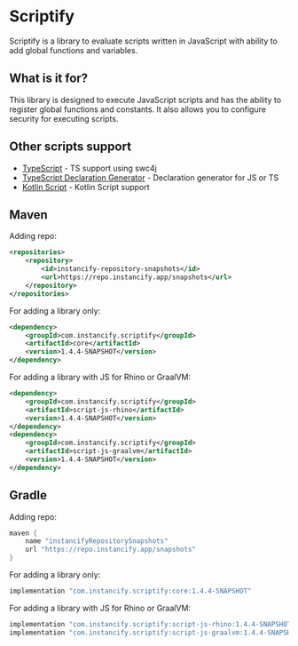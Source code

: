 # Scriptify
Scriptify is a library to evaluate scripts written in JavaScript with ability to add global functions and variables.

## What is it for?
This library is designed to execute JavaScript scripts and has the ability to register global functions and constants.
It also allows you to configure security for executing scripts.

## Other scripts support
- [TypeScript](https://github.com/Instancify/Scriptify-TypeScript) - TS support using swc4j
- [TypeScript Declaration Generator](https://github.com/Instancify/Scriptify-DTS-Generator) - Declaration generator for JS or TS
- [Kotlin Script](https://github.com/Instancify/Scriptify-Kotlin-Script) - Kotlin Script support

## Maven
Adding repo:
```xml
<repositories>
    <repository>
        <id>instancify-repository-snapshots</id>
        <url>https://repo.instancify.app/snapshots</url>
    </repository>
</repositories>
```

For adding a library only:
```xml
<dependency>
    <groupId>com.instancify.scriptify</groupId>
    <artifactId>core</artifactId>
    <version>1.4.4-SNAPSHOT</version>
</dependency>
```

For adding a library with JS for Rhino or GraalVM:
```xml
<dependency>
    <groupId>com.instancify.scriptify</groupId>
    <artifactId>script-js-rhino</artifactId>
    <version>1.4.4-SNAPSHOT</version>
</dependency>
<dependency>
    <groupId>com.instancify.scriptify</groupId>
    <artifactId>script-js-graalvm</artifactId>
    <version>1.4.4-SNAPSHOT</version>
</dependency>
```
## Gradle
Adding repo:
```groovy
maven {
    name "instancifyRepositorySnapshots"
    url "https://repo.instancify.app/snapshots"
}
```

For adding a library only:
```groovy
implementation "com.instancify.scriptify:core:1.4.4-SNAPSHOT"
```

For adding a library with JS for Rhino or GraalVM:
```groovy
implementation "com.instancify.scriptify:script-js-rhino:1.4.4-SNAPSHOT"
implementation "com.instancify.scriptify:script-js-graalvm:1.4.4-SNAPSHOT"
```
